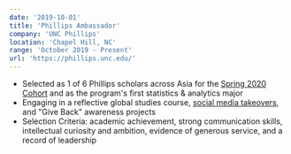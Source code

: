 ```yaml
---
date: '2019-10-01'
title: 'Phillips Ambassador'
company: 'UNC Phillips'
location: 'Chapel Hill, NC'
range: 'October 2019 - Present'
url: 'https://phillips.unc.edu/'
---
```


- Selected as 1 of 6 Phillips scholars across Asia for the [Spring 2020 Cohort](https://www.unc.edu/posts/2019/12/12/six-undergraduates-selected-as-phillips-ambassadors-for-study-in-asia/) and as the program's first statistics & analytics major
- Engaging in a reflective global studies course, [social media takeovers](https://www.instagram.com/p/B8wXWZqgbmT/), and "Give Back" awareness projects
- Selection Criteria: academic achievement, strong communication skills, intellectual curiosity and ambition, evidence of generous service, and a record of leadership
